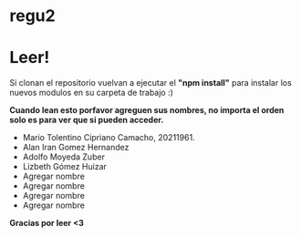 # regu2
# Leer!

Si clonan el repositorio vuelvan a ejecutar el <b>"npm install"</b> para instalar los nuevos modulos en su carpeta de trabajo :)


<b>Cuando lean esto porfavor agreguen sus nombres, no importa el orden solo es para ver que si pueden acceder.</b>

<ul>
  <li>Mario Tolentino Cipriano Camacho, 20211961.</li>
  <li>Alan Iran Gomez Hernandez</li>
  <li>Adolfo Moyeda Zuber</li>
  <li>Lizbeth Gómez Huizar</li>
  <li>Agregar nombre</li>
  <li>Agregar nombre</li>
  <li>Agregar nombre</li>
  <li>Agregar nombre</li>
</ul>

<b>Gracias por leer <3</b>
